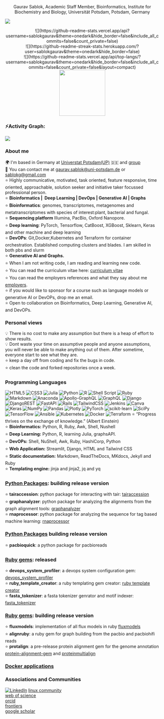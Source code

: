 <div align = "center"> Gaurav Sablok, Academic Staff Member, Bioinformatics, Institute for Biochemistry and Biology, Universität Potsdam, Potsdam, Germany </div>

[![](https://visitcount.itsvg.in/api?id=sablokgaurav&icon=1&color=1)](https://visitcount.itsvg.in)

<div align="center">
  ![](https://github-readme-stats.vercel.app/api?username=sablokgaurav&theme=onedark&hide_border=false&include_all_commits=false&count_private=false)<br/>
  ![](https://github-readme-streak-stats.herokuapp.com/?user=sablokgaurav&theme=onedark&hide_border=false)<br/>
  ![](https://github-readme-stats.vercel.app/api/top-langs/?username=sablokgaurav&theme=onedark&hide_border=false&include_all_commits=false&count_private=false&layout=compact)
<img align="center" src="http://github-profile-summary-cards.vercel.app/api/cards/profile-details?username=sablokgaurav&theme=github" height="150em" />
</div>
<h3 align="left">⚡Activity Graph:</h3>
<img align="center" src="https://github-readme-activity-graph.vercel.app/graph?username=sablokgaurav&theme=github"/>

### About me
🌍  I'm based in Germany at [Universtat Potsdam(UP)](https://www.uni-potsdam.de/de/) :de: and [group](https://www.uni-potsdam.de/en/ibb-bioinformatik/members/gaurav-sablok) \
📧  You can contact me at [gaurav.sablok@uni-potsdam.de](mailto:gaurav.sablok@uni-potsdam.de) or [sablokg@gmail.com](mailto:sablokg@gmail.com) \
:star: Highly communicative, motivated, task oriented, feature responsive, time oriented, approachable, solution seeker and initiative taker focussed professional person. \
:star: **Bioinformatics |  Deep Learning | DevOps | Generative AI | Graphs** \
:star: **Bioinformatics**: genomes, transcriptomes, metagenomes and metatranscriptomes with species of interest:plant, bacterial and fungal. \
:star: **Sequencing platform** Illumina, PacBio, Oxford Nanopore. \
:star: **Deep learning**: PyTorch, Tensorflow, CatBoost, XGBoost, Sklearn, Keras and other machine and deep learning \
:star: **DevOPs**: Git,Docker,Kubernetes and Terraform for container orchestration. Established computing clusters and blades. I am skilled in both pbs and slurm \
:star: **Generative AI and Graphs.** \
:star: When I am not writing code, I am reading and learning new code. \
:star: You can read the curriculum vitae here: [curriculum vitae](https://github.com/sablokgaurav/code_quicklook_curriculum_vitae/blob/main/curriculum_vitae/curriculum_vitae_sablokgaurav_2024.pdf) \
:star: You can read the employers references and what they say about me [employers](https://github.com/sablokgaurav/code_quicklook_curriculum_vitae/blob/main/curriculum_vitae/front_letter_references.pdf). \
:star: if you would like to sponsor for a course such as language models or generative AI or DevOPs, drop me an email. \
:star: Open to collaboration on Bioinformatics, Deep Learning, Generative AI, and DevOPs.
### Personal views 
:bulb: There is no cost to make any assumption but there is a heap of effort to show results. \
:bulb: Dont waste your time on assumptive people and anyone assumptions, you will never be able to make anything out of them. After sometime, everyone start to see what they are.\
:star: keep a day off from coding and fix the bugs in code. \
:star: clean the code and forked repositories once a week.
### Programming Languages
![HTML5](https://img.shields.io/badge/html5-%23E34F26.svg?style=plastic&logo=html5&logoColor=white) ![CSS3](https://img.shields.io/badge/css3-%231572B6.svg?style=plastic&logo=css3&logoColor=white) 	![Julia](https://img.shields.io/badge/-Julia-9558B2?style=plastic&logo=julia&logoColor=white) ![Python](https://img.shields.io/badge/python-3670A0?style=plastic&logo=python&logoColor=ffdd54) ![R](https://img.shields.io/badge/r-%23276DC3.svg?style=plastic&logo=r&logoColor=white) ![Shell Script](https://img.shields.io/badge/shell_script-%23121011.svg?style=plastic&logo=gnu-bash&logoColor=white) ![Ruby](https://img.shields.io/badge/ruby-%23CC342D.svg?style=plastic&logo=ruby&logoColor=white) ![Markdown](https://img.shields.io/badge/markdown-%23000000.svg?style=plastic&logo=markdown&logoColor=white) ![Anaconda](https://img.shields.io/badge/Anaconda-%2344A833.svg?style=plastic&logo=anaconda&logoColor=white) ![Apollo-GraphQL](https://img.shields.io/badge/-ApolloGraphQL-311C87?style=plastic&logo=apollo-graphql) ![GraphQL](https://img.shields.io/badge/-GraphQL-E10098?style=plastic&logo=graphql&logoColor=white) ![Django](https://img.shields.io/badge/django-%23092E20.svg?style=plastic&logo=django&logoColor=white) ![DjangoREST](https://img.shields.io/badge/DJANGO-REST-ff1709?style=plastic&logo=django&logoColor=white&color=ff1709&labelColor=gray) ![FastAPI](https://img.shields.io/badge/FastAPI-005571?style=plastic&logo=fastapi) ![Rails](https://img.shields.io/badge/rails-%23CC0000.svg?style=plastic&logo=ruby-on-rails&logoColor=white) ![TailwindCSS](https://img.shields.io/badge/tailwindcss-%2338B2AC.svg?style=plastic&logo=tailwind-css&logoColor=white) ![Jenkins](https://img.shields.io/badge/jenkins-%232C5263.svg?style=plastic&logo=jenkins&logoColor=white) ![Canva](https://img.shields.io/badge/Canva-%2300C4CC.svg?style=plastic&logo=Canva&logoColor=white) ![Keras](https://img.shields.io/badge/Keras-%23D00000.svg?style=plastic&logo=Keras&logoColor=white) ![NumPy](https://img.shields.io/badge/numpy-%23013243.svg?style=plastic&logo=numpy&logoColor=white) ![Pandas](https://img.shields.io/badge/pandas-%23150458.svg?style=plastic&logo=pandas&logoColor=white) ![Plotly](https://img.shields.io/badge/Plotly-%233F4F75.svg?style=plastic&logo=plotly&logoColor=white) ![PyTorch](https://img.shields.io/badge/PyTorch-%23EE4C2C.svg?style=plastic&logo=PyTorch&logoColor=white) ![scikit-learn](https://img.shields.io/badge/scikit--learn-%23F7931E.svg?style=plastic&logo=scikit-learn&logoColor=white) ![SciPy](https://img.shields.io/badge/SciPy-%230C55A5.svg?style=plastic&logo=scipy&logoColor=%white) ![TensorFlow](https://img.shields.io/badge/TensorFlow-%23FF6F00.svg?style=plastic&logo=TensorFlow&logoColor=white) ![Ansible](https://img.shields.io/badge/ansible-%231A1918.svg?style=plastic&logo=ansible&logoColor=white) ![Kubernetes](https://img.shields.io/badge/kubernetes-%23326ce5.svg?style=plastic&logo=kubernetes&logoColor=white) ![Docker](https://img.shields.io/badge/docker-%230db7ed.svg?style=plastic&logo=docker&logoColor=white) ![Terraform](https://img.shields.io/badge/terraform-%235835CC.svg?style=plastic&logo=terraform&logoColor=white)
:star: “Progress thrives on the exchange of knowledge.” (Albert Einstein) \
:star: **Bioinformatics:**  Python, R, Ruby, Awk, Shell, Nushell \
:star: **Deep Learning:**  Python, R, learning Julia, graphsAPI. \
:star: **DevOPs:** Shell, NuShell, Awk, Ruby, HashiCorp, Python \
:star: **Web Application:** Streamlit, Django, HTML and Tailwind CSS \
:star: **Static documentation:** Markdown, ReadTheDocs, MKdocs, Jekyll and Ruby  \
:star: **Templating engine:** jinja and jinja2, jq and yq 
### [Python Packages](https://pypi.org/user/sablokgaurav/): building release version 
:star: **tairaccession**: python package for interacting with tair: [tairaccession](https://github.com/sablokgaurav/tairaccession) \
:star: **graphanalyzer**: python package for analyzing the alignments from the graph alignment tools: [graphanalyzer](https://github.com/sablokgaurav/graphanalyzer) \
:star: **rnaprocessor**: python package for analyzing the sequence for tag based machine learning: [rnaprocessor](https://github.com/sablokgaurav/rnaprocessor) 
### [Python Packages](https://pypi.org/user/sablokgaurav/) building release version  
:star: **pacbioquick**: a python package for pacbioreads 
### [Ruby gems](https://rubygems.org/profiles/sablokgaurav): released
:star: **devops_system_profiler**: a devops system configuration gem: [devops_system_profiler](https://github.com/sablokgaurav/devops-system) \
:star: **ruby_template_creator**: a ruby templating gem creator: [ruby template creator](https://github.com/sablokgaurav/ruby_gem_creator) \
:star: **fasta_tokenizer**: a fasta tokenizer genrator and motif indexer: [fasta_tokenizer](https://github.com/sablokgaurav/pacbiohifi-motif-scanner)
### [Ruby gems](https://rubygems.org/profiles/sablokgaurav): building release version
:star: **fluxmodels**: implementation of all flux models in ruby [fluxmodels](https://github.com/sablokgaurav/flux-models-ruby) \
:star: **alignruby**: a ruby gem for graph building from the pacbio and pacbiohifi reads \
:star: **protalign**: a pre-release protein alignment gem for the genome annotation [protein-alignment-gem](https://github.com/sablokgaurav/proteinalignment-annotation-gem) and [proteinmultialign](https://github.com/sablokgaurav/protein-multialign-gem)
### [Docker applications](https://hub.docker.com/u/sablokg)

### Associations and Communities
[![LinkedIn](https://img.shields.io/badge/LinkedIn-%230077B5.svg?logo=linkedin&logoColor=white)](https://linkedin.com/in/sablokgauravsablokgaurav) 
[linux community](https://linuxcommunity.io/u/sablokgaurav/summary) \
[web of science](https://www.webofscience.com/wos/author/record/C-5940-2014) \
[orcid](https://orcid.org/0000-0002-4157-9405) \
[frontiers](https://loop.frontiersin.org/people/33293/overview) \
[google scholar](https://scholar.google.com/citations?hl=de&user=XaA2hbUAAAAJ&view_op=list_works&sortby=pubdate)
